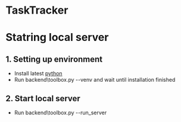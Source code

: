 # TaskTracker

# Statring local server

## 1. Setting up environment
+ Install latest [python](https://www.python.org/downloads/) 
+ Run backend\toolbox.py --venv and wait until installation finished

## 2. Start local server
+ Run backend\toolbox.py --run_server
